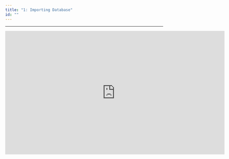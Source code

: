```yaml
---
title: "1: Importing Database"
id: ""
---
```

---

<iframe width="700" height="394" src="https://www.youtube-nocookie.com/embed/B0YQ1c8mt1U?rel=0" frameborder="0" allow="accelerometer; autoplay; encrypted-media" allowfullscreen></iframe>